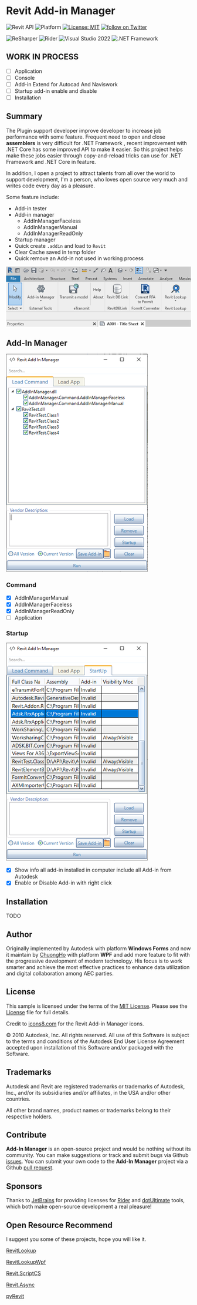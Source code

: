 
# Revit Add-in Manager
![Revit API](https://img.shields.io/badge/Revit%20API-2021-blue.svg)
![Platform](https://img.shields.io/badge/platform-Windows-lightgray.svg)
[![License: MIT](https://img.shields.io/badge/License-MIT-yellow.svg)](https://opensource.org/licenses/MIT)
<a href="https://twitter.com/intent/follow?screen_name=chuongmep">
        <img src="https://img.shields.io/twitter/follow/chuongmep?style=social&logo=twitter"
            alt="follow on Twitter"></a>

![ReSharper](https://img.shields.io/badge/ReSharper-2021.3.2-yellow)
![Rider](https://img.shields.io/badge/Rider-2021.3.2-yellow)
![Visual Studio 2022](https://img.shields.io/badge/Visual_Studio_2022-17.1.0-yellow)
![.NET Framework](https://img.shields.io/badge/.NET_Framework-4.8-yellow)
## WORK IN PROCESS

- [ ] Application
- [ ] Console
- [ ] Add-in Extend for Autocad And Naviswork
- [ ] Startup add-in enable and disable
- [ ] Installation

## Summary

The Plugin support developer improve developer to increase job performance with some feature. Frequent need to open and close **assemblers** is very difficult for .NET Framework , recent improvement with .NET Core has some improved API to make it easier. So this project helps make these jobs easier through copy-and-reload tricks can use for .NET Framework and .NET Core in feature.

In addition, I open a project to attract talents from all over the world to support development, I'm a person, who loves open source very much and writes code every day as a pleasure.

Some feature include: 
- Add-in tester
- Add-in manager
    - AddInManagerFaceless
    - AddInManagerManual
    - AddInManagerReadOnly
- Startup manager
- Quick create `.addin` and load to `Revit`
- Clear Cache saved in temp folder
- Quick remove an Add-in not used in working process

![](pic/Revit_3h2Yrkpc0h.png)

## Add-In Manager

![](pic/_Image_9044512f-8ec0-4f18-a18f-4ec98ead1974.png)

### Command

- [x] AddInManagerManual
- [x] AddInManagerFaceless
- [x] AddInManagerReadOnly
- [ ] Application
### Startup

![](pic/_Image_fd36c982-f8dd-4961-af2c-61301ee6eb4a.png)

- [x] Show info all add-in installed in computer include all Add-in from Autodesk
- [x] Enable or Disable Add-in with right click

## Installation

TODO

## Author

Originally implemented by Autodesk with platform **Windows Forms** and now it maintain by [ChuongHo](https://github.com/chuongmep) with platform **WPF** and add more feature to fit with the progressive development of modern technology. His focus is to work smarter and achieve the most effective practices to enhance data utilization and digital collaboration among AEC parties.

## License

This sample is licensed under the terms of the [MIT License](http://opensource.org/licenses/MIT). Please see the [License](License.md) file for full details.

Credit to [icons8.com](https://icons8.com) for the Revit Add-in Manager icons.

© 2010 Autodesk, Inc.  All rights reserved. All use of this Software is subject to the terms and conditions of the Autodesk End User License Agreement accepted upon installation of this Software and/or packaged with the Software.

## Trademarks

Autodesk and Revit  are registered trademarks or trademarks of Autodesk, Inc., and/or its subsidiaries and/or affiliates, in the USA and/or other countries. 

All other brand names, product names or trademarks belong to their respective holders.

## Contribute

**Add-In Manager** is an open-source project and would be nothing without its community. You can make suggestions or track and submit bugs via Github [issues](https://docs.github.com/en/issues/tracking-your-work-with-issues/creating-an-issue). You can submit your own code to the **Add-In Manager** project via a Github [pull request](https://docs.github.com/en/pull-requests/collaborating-with-pull-requests/proposing-changes-to-your-work-with-pull-requests/about-pull-requests).

## Sponsors

Thanks to [JetBrains](https://www.jetbrains.com/) for providing licenses for [Rider](https://www.jetbrains.com/rider/) and [dotUltimate](https://www.jetbrains.com/dotnet/) tools, which both make open-source development a real pleasure!

## Open Resource Recommend

I suggest you some of these projects, hope you will like it.

[RevitLookup](https://github.com/jeremytammik/RevitLookup)

[RevitLookupWpf](https://github.com/chuongmep/RevitLookupWpf)

[Revit.ScriptCS](https://github.com/sridharbaldava/Revit.ScriptCS)

[Revit.Async](https://github.com/KennanChan/Revit.Async)

[pyRevit](https://github.com/eirannejad/pyRevit)